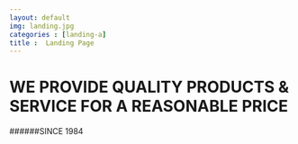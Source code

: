 ```yaml
---
layout: default
img: landing.jpg
categories : [landing-a]
title :  Landing Page
---
```


# WE PROVIDE QUALITY PRODUCTS & SERVICE FOR A REASONABLE PRICE

######SINCE 1984
